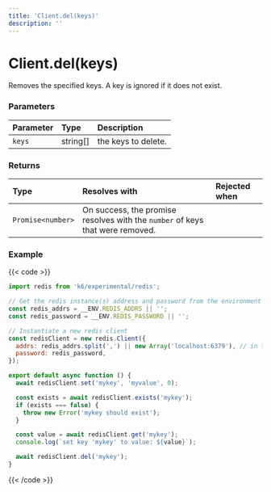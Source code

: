 ```yaml
---
title: 'Client.del(keys)'
description: ''
---
```


# Client.del(keys)

Removes the specified keys. A key is ignored if it does not exist.

### Parameters

| Parameter | Type     | Description         |
| :-------- | :------- | :------------------ |
| `keys`    | string[] | the keys to delete. |

### Returns

| Type              | Resolves with                                                                 | Rejected when |
| :---------------- | :---------------------------------------------------------------------------- | :------------ |
| `Promise<number>` | On success, the promise resolves with the `number` of keys that were removed. |               |

### Example

{{< code >}}

```javascript
import redis from 'k6/experimental/redis';

// Get the redis instance(s) address and password from the environment
const redis_addrs = __ENV.REDIS_ADDRS || '';
const redis_password = __ENV.REDIS_PASSWORD || '';

// Instantiate a new redis client
const redisClient = new redis.Client({
  addrs: redis_addrs.split(',') || new Array('localhost:6379'), // in the form of 'host:port', separated by commas
  password: redis_password,
});

export default async function () {
  await redisClient.set('mykey', 'myvalue', 0);

  const exists = await redisClient.exists('mykey');
  if (exists === false) {
    throw new Error('mykey should exist');
  }

  const value = await redisClient.get('mykey');
  console.log(`set key 'mykey' to value: ${value}`);

  await redisClient.del('mykey');
}
```

{{< /code >}}
